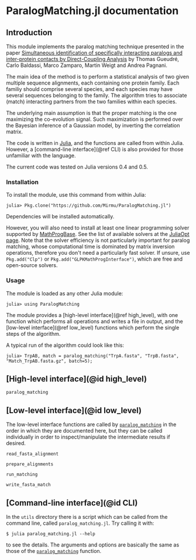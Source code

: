 # ParalogMatching.jl documentation

## Introduction

This module implements the paralog matching technique presented in the paper
[Simultaneous identification of specifically interacting paralogs and
inter-protein contacts by Direct-Coupling Analysis](http://arxiv.org/abs/1605.03745)
by Thomas Gueudré, Carlo Baldassi, Marco Zamparo, Martin Weigt and Andrea Pagnani.

The main idea of the method is to perform a statistical analysis of two given
multiple sequence alignments, each containing one protein family. Each familiy should
comprise several species, and each species may have several sequences belonging to the
family. The algorithm tries to associate (match) interacting partners from the two families
within each species.

The underlying main assumption is that the proper matching is the one maximizing the
co-evolution signal. Such maximization is performed over the Bayesian inference of a
Gaussian model, by inverting the correlation matrix.

The code is written in [Julia](http://julialang.org), and the functions are called
from within Julia. However, a [command-line interface](@ref CLI) is also provided for
those unfamiliar with the language.

The current code was tested on Julia versions 0.4 and 0.5.

### Installation

To install the module, use this command from within Julia:

```
julia> Pkg.clone("https://github.com/Mirmu/ParalogMatching.jl")
```

Dependencies will be installed automatically.

However, you will also need to install at least one linear programming solver supported by
[MathProgBase](http://mathprogbasejl.readthedocs.io/en/latest/).
See the list of available solvers at the [JuliaOpt page](http://www.juliaopt.org/#packages).
Note that the solver efficiency is not particularly important for paralog matching, whose computational time
is dominated by matrix inversion operations, therefore you don't need a particularly fast solver. If unsure,
use `Pkg.add("Clp")` or `Pkg.add("GLPKMathProgInterface")`, which are free and open-source solvers.

### Usage

The module is loaded as any other Julia module:

```
julia> using ParalogMatching
```

The module provides a [high-level interface](@ref high_level), with one function
which performs all operations and writes a file in output, and the
[low-level interface](@ref low_level) functions which perform the single
steps of the algorithm.

A typical run of the algorithm could look like this:

```
julia> TrpAB, match = paralog_matching("TrpA.fasta", "TrpB.fasta", "Match_TrpAB.fasta.gz", batch=5);
```

## [High-level interface](@id high_level)

```@docs
paralog_matching
```

## [Low-level interface](@id low_level)

The low-level interface functions are called by [`paralog_matching`](@ref) in the order
in which they are documented here, but they can be called individually in order to
inspect/manipulate the intermediate results if desired.

```@docs
read_fasta_alignment
```

```@docs
prepare_alignments
```

```@docs
run_matching
```

```@docs
write_fasta_match
```

## [Command-line interface](@id CLI)

In the `utils` directory there is a script which can be called from the command line,
called `paralog_matching.jl`. Try calling it with:

```
$ julia paralog_matching.jl --help
```

to see the details. The arguments and options are basically the same as those of the
[`paralog_matching`](@ref) function.
